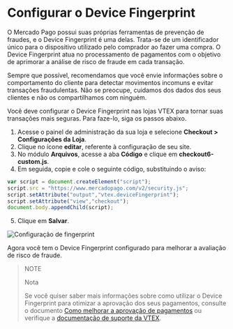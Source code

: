 # Configurar o Device Fingerprint

O Mercado Pago possui suas próprias ferramentas de prevenção de fraudes, e o Device Fingerprint é uma delas. Trata-se de um identificador único para o dispositivo utilizado pelo comprador ao fazer uma compra. O Device Fingerprint atua no processamento de pagamentos com o objetivo de aprimorar a análise de risco de fraude em cada transação. 

Sempre que possível, recomendamos que você envie informações sobre o comportamento do cliente para detectar movimentos incomuns e evitar transações fraudulentas. Não se preocupe, cuidamos dos dados dos seus clientes e não os compartilhamos com ninguém. 


Você deve configurar o Device Fingerprint nas lojas VTEX para tornar suas transações mais seguras. Para faze-lo, siga os passos abaixo.

1. Acesse o painel de administração da sua loja e selecione **Checkout > Configurações da Loja**.
2. Clique no ícone **editar**, referente à configuração de seu site.
3. No módulo **Arquivos**, acesse a aba **Código** e clique em **checkout6-custom.js**.
4. Em seguida, copie e cole o seguinte código, substituindo o aviso:

```javascript
var script = document.createElement("script");
script.src = "https://www.mercadopago.com/v2/security.js";
script.setAttribute("output","vtex.deviceFingerprint");
script.setAttribute("view","checkout");
document.body.appendChild(script);
```

5. Clique em **Salvar**.


![Configuração de fingerprint](vtex/devicefingerprint-imagenv2-pt.gif)

Agora você tem o Device Fingerprint configurado para melhorar a avaliação de risco de fraude. 

> NOTE
>
> Nota
>
>  Se você quiser saber mais informações sobre como utilizar o Device Fingerprint para otimizar a aprovação dos seus pagamentos, consulte o documento [Como melhorar a aprovação de pagamentos](/developers/pt/docs/vtex/how-tos/payment-approval) ou verifique a [documentação de suporte da VTEX](https://help.vtex.com/tutorial/configuring-mercado-pagos-device-fingerprint--m2knP9z69HGHHBIiFq0Ga).


